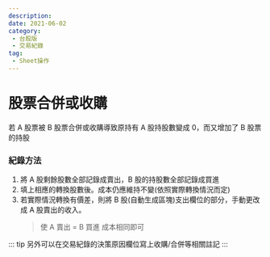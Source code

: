 ```yaml
---
description:
date: 2021-06-02
category:
 - 台股版
 - 交易紀錄
tag:
 - Sheet操作
---
```


# 股票合併或收購

  若 A 股票被 B 股票合併或收購導致原持有 A 股持股數變成 0，而又增加了 B 股票的持股

### 紀錄方法

  1. 將 A 股剩餘股數全部記錄成賣出，B 股的持股數全部記錄成買進
  2. 填上相應的轉換股數後。成本仍應維持不變(依照實際轉換情況而定)
  3. 若實際情況轉換有價差，則將 B 股(自動生成區塊)支出欄位的部分，手動更改成 A 股賣出的收入。 
     > 使 A 賣出 = B 買進 成本相同即可

  ::: tip 另外可以在交易紀錄的決策原因欄位寫上收購/合併等相關註記
  :::
